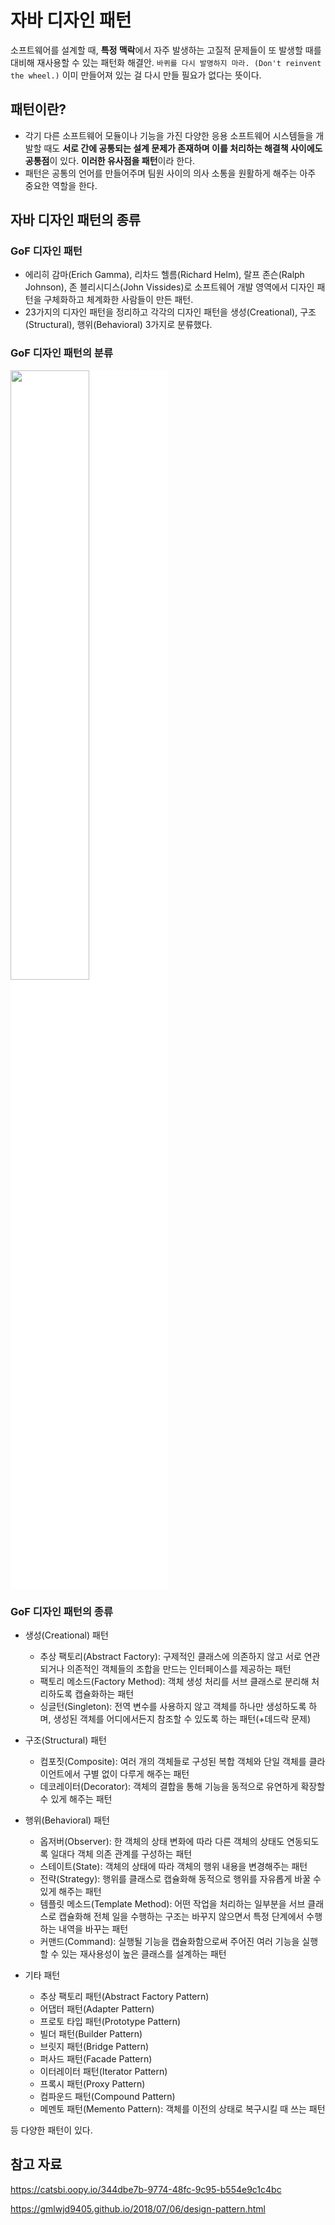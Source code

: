 # 자바 디자인 패턴

소프트웨어를 설계할 때, **특정 맥락**에서 자주 발생하는 고질적 문제들이 또 발생할 때를 대비해 재사용할 수 있는 패턴화 해결안.
`바퀴를 다시 발명하지 마라. (Don't reinvent the wheel.)` 이미 만들어져 있는 걸 다시 만들 필요가 없다는 뜻이다.

## 패턴이란?
- 각기 다른 소프트웨어 모듈이나 기능을 가진 다양한 응용 소프트웨어 시스템들을 개발할 때도 **서로 간에 공통되는 설계 문제가 존재하며 이를 처리하는 해결책 사이에도 공통점**이 있다. **이러한 유사점을 패턴**이라 한다.
- 패턴은 공통의 언어를 만들어주며 팀원 사이의 의사 소통을 원활하게 해주는 아주 중요한 역할을 한다.

## 자바 디자인 패턴의 종류

### GoF 디자인 패턴
- 에리히 감마(Erich Gamma), 리차드 헬름(Richard Helm), 랄프 존슨(Ralph Johnson), 존 블리시디스(John Vissides)로 소프트웨어 개발 영역에서 디자인 패턴을 구체화하고 체계화한 사람들이 만든 패턴.
- 23가지의 디자인 패턴을 정리하고 각각의 디자인 패턴을 생성(Creational), 구조(Structural), 행위(Behavioral) 3가지로 분류했다.

### GoF 디자인 패턴의 분류
<img src="https://gmlwjd9405.github.io/images/design-pattern/types-of-designpattern.png" width ="50%" style="background-color: white;">

### GoF 디자인 패턴의 종류
- 생성(Creational) 패턴
  - 추상 팩토리(Abstract Factory): 구제적인 클래스에 의존하지 않고 서로 연관되거나 의존적인 객체들의 조합을 만드는 인터페이스를 제공하는 패턴
  - 팩토리 메소드(Factory Method): 객체 생성 처리를 서브 클래스로 분리해 처리하도록 캡슐화하는 패턴
  - 싱글턴(Singleton): 전역 변수를 사용하지 않고 객체를 하나만 생성하도록 하며, 생성된 객체를 어디에서든지 참조할 수 있도록 하는 패턴(+데드락 문제)

- 구조(Structural) 패턴
  - 컴포짓(Composite): 여러 개의 객체들로 구성된 복합 객체와 단일 객체를 클라이언트에서 구별 없이 다루게 해주는 패턴
  - 데코레이터(Decorator): 객체의 결합을 통해 기능을 동적으로 유연하게 확장할 수 있게 해주는 패턴

- 행위(Behavioral) 패턴
  - 옵저버(Observer): 한 객체의 상태 변화에 따라 다른 객체의 상태도 연동되도록 일대다 객체 의존 관계를 구성하는 패턴
  - 스테이트(State): 객체의 상태에 따라 객체의 행위 내용을 변경해주는 패턴
  - 전략(Strategy): 행위를 클래스로 캡슐화해 동적으로 행위를 자유롭게 바꿀 수 있게 해주는 패턴
  - 템플릿 메소드(Template Method): 어떤 작업을 처리하는 일부분을 서브 클래스로 캡슐화해 전체 일을 수행하는 구조는 바꾸지 않으면서 특정 단계에서 수행하는 내역을 바꾸는 패턴
  - 커맨드(Command): 실행될 기능을 캡슐화함으로써 주어진 여러 기능을 실행할 수 있는 재사용성이 높은 클래스를 설계하는 패턴

- 기타 패턴
  - 추상 팩토리 패턴(Abstract Factory Pattern)
  - 어댑터 패턴(Adapter Pattern)
  - 프로토 타입 패턴(Prototype Pattern)
  - 빌더 패턴(Builder Pattern)
  - 브릿지 패턴(Bridge Pattern)
  - 퍼사드 패턴(Facade Pattern)
  - 이터레이터 패턴(Iterator Pattern)
  - 프록시 패턴(Proxy Pattern)
  - 컴파운드 패턴(Compound Pattern)
  - 메멘토 패턴(Memento Pattern): 객체를 이전의 상태로 복구시킬 때 쓰는 패턴

등 다양한 패턴이 있다.


## 참고 자료
https://catsbi.oopy.io/344dbe7b-9774-48fc-9c95-b554e9c1c4bc

https://gmlwjd9405.github.io/2018/07/06/design-pattern.html